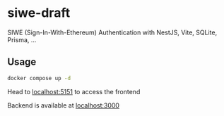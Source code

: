 # siwe-draft

SIWE (Sign-In-With-Ethereum) Authentication with NestJS, Vite, SQLite, Prisma, ...

## Usage
```sh
docker compose up -d
```

Head to [localhost:5151](http://localhost:5151) to access the frontend

Backend is available at [localhost:3000](http://localhost:3000)